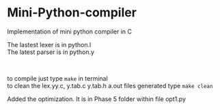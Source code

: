 # Mini-Python-compiler
Implementation of mini python compiler in C


The lastest lexer is in python.l<br>
The latest parser is in python.y<br>

<br>

to compile just type `make` in terminal<br>
to clean the lex.yy.c, y.tab.c y.tab.h a.out files generated type `make clean`

Added the optimization. It is in Phase 5 folder within file opt1.py<br>
